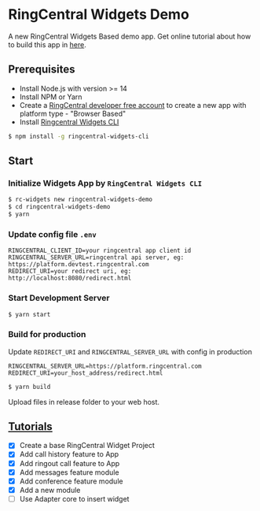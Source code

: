 # RingCentral Widgets Demo

A new RingCentral Widgets Based demo app. Get online tutorial about how to build this app in [here](https://ringcentral-tutorials.github.io/ringcentral-widgets-demo/).

## Prerequisites

* Install Node.js with version >= 14
* Install NPM or Yarn
* Create a [RingCentral developer free account](https://developer.ringcentral.com) to create a new app with platform type - "Browser Based"
* Install [Ringcentral Widgets CLI](https://github.com/ringcentral/ringcentral-js-widgets/tree/master/packages/ringcentral-widgets-cli)

```bash
$ npm install -g ringcentral-widgets-cli
```

## Start

### Initialize Widgets App by `RingCentral Widgets CLI`

```bash
$ rc-widgets new ringcentral-widgets-demo
$ cd ringcentral-widgets-demo
$ yarn
```

### Update config file `.env`

```
RINGCENTRAL_CLIENT_ID=your ringcentral app client id
RINGCENTRAL_SERVER_URL=ringcentral api server, eg: https://platform.devtest.ringcentral.com
REDIRECT_URI=your redirect uri, eg: http://localhost:8080/redirect.html
```

### Start Development Server

```bash
$ yarn start
```

### Build for production

Update `REDIRECT_URI` and `RINGCENTRAL_SERVER_URL` with config in production

```
RINGCENTRAL_SERVER_URL=https://platform.ringcentral.com
REDIRECT_URI=your_host_address/redirect.html
```

```bash
$ yarn build
```

Upload files in release folder to your web host.

## [Tutorials](https://ringcentral-tutorials.github.io/ringcentral-widgets-demo/)

- [x] Create a base RingCentral Widget Project
- [x] Add call history feature to App
- [x] Add ringout call feature to App
- [x] Add messages feature module
- [x] Add conference feature module
- [x] Add a new module
- [ ] Use Adapter core to insert widget
